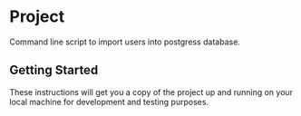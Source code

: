 # Project

Command line script to import users into postgress database.

## Getting Started

These instructions will get you a copy of the project up and running on your local machine for development and testing purposes.

